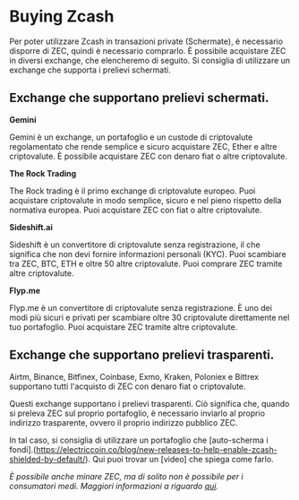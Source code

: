 # Buying Zcash

Per poter utilizzare Zcash in transazioni private (Schermate), è necessario disporre di ZEC, quindi è necessario comprarlo. È possibile acquistare ZEC in diversi exchange, che elencheremo di seguito. Si consiglia di utilizzare un exchange che supporta i prelievi schermati.

## Exchange che supportano prelievi schermati.

**Gemini**

Gemini è un exchange, un portafoglio e un custode di criptovalute regolamentato che rende semplice e sicuro acquistare ZEC, Ether e altre criptovalute. È possibile acquistare ZEC con denaro fiat o altre criptovalute.

**The Rock Trading**

The Rock trading è il primo exchange di criptovalute europeo. Puoi acquistare criptovalute in modo semplice, sicuro e nel pieno rispetto della normativa europea. Puoi acquistare ZEC con fiat o altre criptovalute.

**Sideshift.ai**

Sideshift è un convertitore di criptovalute senza registrazione, il che significa che non devi fornire informazioni personali (KYC). Puoi scambiare tra ZEC, BTC, ETH e oltre 50 altre criptovalute. Puoi comprare ZEC tramite altre criptovalute.

**Flyp.me**

Flyp.me è un convertitore di criptovalute senza registrazione. È uno dei modi più sicuri e privati per scambiare oltre 30 criptovalute direttamente nel tuo portafoglio. Puoi acquistare ZEC tramite altre criptovalute.

## Exchange che supportano prelievi trasparenti.

Airtm, Binance, Bitfinex, Coinbase, Exmo, Kraken, Poloniex e Bittrex supportano tutti l'acquisto di ZEC con denaro fiat o criptovalute.

Questi exchange supportano i prelievi trasparenti. Ciò significa che, quando si preleva ZEC sul proprio portafoglio, è necessario inviarlo al proprio indirizzo trasparente, ovvero il proprio indirizzo pubblico ZEC.

In tal caso, si consiglia di utilizzare un portafoglio che [auto-scherma i fondi].(https://electriccoin.co/blog/new-releases-to-help-enable-zcash-shielded-by-default/). Qui puoi trovar un [video] che spiega come farlo.

_È possibile anche minare ZEC, ma di solito non è possibile per i consumatori medi. Maggiori informazioni a riguardo [qui](https://www.genesis-mining.com/zcash-mining-guide)._
